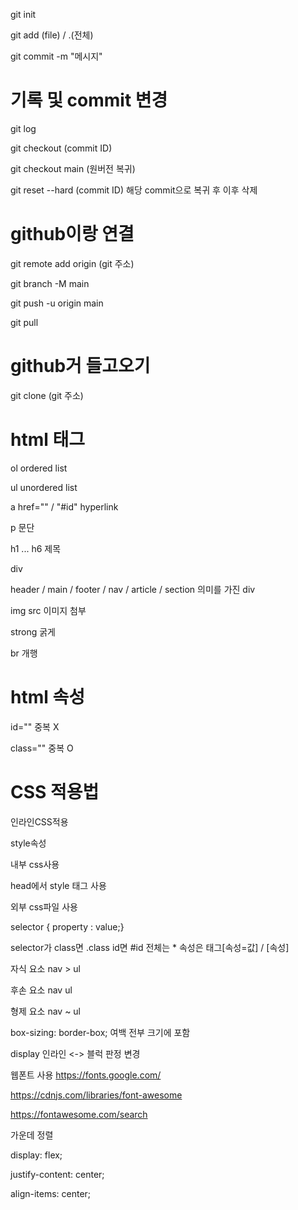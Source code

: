 git init 

git add (file) / .(전체)

git commit -m "메시지"

# 기록 및 commit 변경
git log

git checkout (commit ID)

git checkout main (원버전 복귀)

git reset --hard (commit ID) 해당 commit으로 복귀 후 이후 삭제

# github이랑 연결

git remote add origin (git 주소)

git branch -M main

git push -u origin main

git pull 

# github거 들고오기
git clone (git 주소)

# html 태그
ol ordered list

ul unordered list

a href="" / "#id" hyperlink

p 문단

h1 ... h6 제목

div

header / main / footer / nav / article / section  의미를 가진 div

img src 이미지 첨부

strong 굵게

br 개행

# html 속성
id="" 중복 X

class="" 중복 O

# CSS 적용법
인라인CSS적용

style속성

내부 css사용

head에서 style 태그 사용

외부 css파일 사용

<link rel="stylesheet" type="text/css" href="css파일위치">

selector { property : value;}

selector가 class면 .class id면 #id 전체는 * 속성은 태그[속성=값] / [속성]

자식 요소 nav > ul

후손 요소 nav ul

형제 요소 nav ~ ul

box-sizing: border-box; 여백 전부 크기에 포함

display 인라인 <-> 블럭 판정 변경

웹폰트 사용 https://fonts.google.com/

https://cdnjs.com/libraries/font-awesome

https://fontawesome.com/search

가운데 정렬

display: flex;

justify-content: center;

align-items: center;